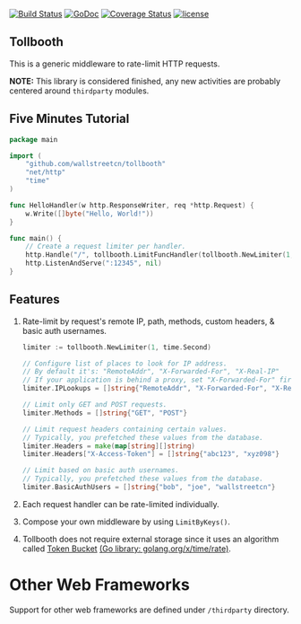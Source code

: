 [![Build Status](https://travis-ci.org/wallstreetcn/tollbooth.png?branch=master)](https://travis-ci.org/wallstreetcn/tollbooth)
[![GoDoc](https://godoc.org/github.com/wallstreetcn/tollbooth?status.svg)](http://godoc.org/github.com/wallstreetcn/tollbooth)
[![Coverage Status](https://coveralls.io/repos/github/wallstreetcn/tollbooth/badge.svg?branch=master)](https://coveralls.io/github/wallstreetcn/tollbooth?branch=master)
[![license](http://img.shields.io/badge/license-MIT-red.svg?style=flat)](https://raw.githubusercontent.com/wallstreetcn/tollbooth/master/LICENSE)

## Tollbooth

This is a generic middleware to rate-limit HTTP requests.

**NOTE:** This library is considered finished, any new activities are probably centered around `thirdparty` modules.


## Five Minutes Tutorial
```go
package main

import (
    "github.com/wallstreetcn/tollbooth"
    "net/http"
    "time"
)

func HelloHandler(w http.ResponseWriter, req *http.Request) {
    w.Write([]byte("Hello, World!"))
}

func main() {
    // Create a request limiter per handler.
    http.Handle("/", tollbooth.LimitFuncHandler(tollbooth.NewLimiter(1, time.Second), HelloHandler))
    http.ListenAndServe(":12345", nil)
}
```

## Features

1. Rate-limit by request's remote IP, path, methods, custom headers, & basic auth usernames.
    ```go
    limiter := tollbooth.NewLimiter(1, time.Second)

    // Configure list of places to look for IP address.
    // By default it's: "RemoteAddr", "X-Forwarded-For", "X-Real-IP"
    // If your application is behind a proxy, set "X-Forwarded-For" first.
    limiter.IPLookups = []string{"RemoteAddr", "X-Forwarded-For", "X-Real-IP"}

    // Limit only GET and POST requests.
    limiter.Methods = []string{"GET", "POST"}

    // Limit request headers containing certain values.
    // Typically, you prefetched these values from the database.
    limiter.Headers = make(map[string][]string)
    limiter.Headers["X-Access-Token"] = []string{"abc123", "xyz098"}

    // Limit based on basic auth usernames.
    // Typically, you prefetched these values from the database.
    limiter.BasicAuthUsers = []string{"bob", "joe", "wallstreetcn"}
    ```

2. Each request handler can be rate-limited individually.

3. Compose your own middleware by using `LimitByKeys()`.

4. Tollbooth does not require external storage since it uses an algorithm called [Token Bucket](http://en.wikipedia.org/wiki/Token_bucket) [(Go library: golang.org/x/time/rate)](//godoc.org/golang.org/x/time/rate).


# Other Web Frameworks

Support for other web frameworks are defined under `/thirdparty` directory.
